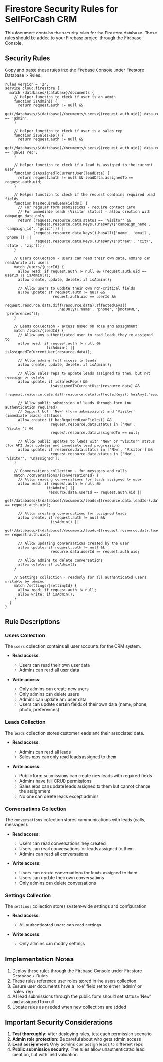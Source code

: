 # Firestore Security Rules for SellForCash CRM

This document contains the security rules for the Firestore database. These rules should be added to your Firebase project through the Firebase Console.

## Security Rules

Copy and paste these rules into the Firebase Console under Firestore Database > Rules.

```
rules_version = '2';
service cloud.firestore {
  match /databases/{database}/documents {
    // Helper function to check if user is an admin
    function isAdmin() {
      return request.auth != null && 
             get(/databases/$(database)/documents/users/$(request.auth.uid)).data.role == 'admin';
    }
    
    // Helper function to check if user is a sales rep
    function isSalesRep() {
      return request.auth != null && 
             get(/databases/$(database)/documents/users/$(request.auth.uid)).data.role == 'sales_rep';
    }
    
    // Helper function to check if a lead is assigned to the current user
    function isAssignedToCurrentUser(leadData) {
      return request.auth != null && leadData.assignedTo == request.auth.uid;
    }
    
    // Helper function to check if the request contains required lead fields
    function hasRequiredLeadFields() {
      // For regular form submissions - require contact info
      // For immediate leads (Visitor status) - allow creation with campaign data only
      return (request.resource.data.status == 'Visitor' && 
              request.resource.data.keys().hasAny(['campaign_name', 'campaign_id', 'gclid'])) ||
             (request.resource.data.keys().hasAll(['name', 'email', 'phone']) ||
              request.resource.data.keys().hasAny(['street', 'city', 'state', 'zip']));
    }
    
    // Users collection - users can read their own data, admins can read/write all users
    match /users/{userId} {
      allow read: if request.auth != null && (request.auth.uid == userId || isAdmin());
      allow create, update, delete: if isAdmin();
      
      // Allow users to update their own non-critical fields
      allow update: if request.auth != null && 
                      request.auth.uid == userId && 
                      request.resource.data.diff(resource.data).affectedKeys()
                        .hasOnly(['name', 'phone', 'photoURL', 'preferences']);
    }
    
    // Leads collection - access based on role and assignment
    match /leads/{leadId} {
      // Allow any authenticated user to read leads they're assigned to
      allow read: if request.auth != null && 
                   (isAdmin() || isAssignedToCurrentUser(resource.data));
      
      // Allow admins full access to leads
      allow create, update, delete: if isAdmin();
      
      // Allow sales reps to update leads assigned to them, but not reassign or delete
      allow update: if isSalesRep() && 
                     isAssignedToCurrentUser(resource.data) &&
                     !request.resource.data.diff(resource.data).affectedKeys().hasAny(['assignedTo']);
      
      // Allow public submission of leads through form (no authentication required)
      // Support both 'New' (form submissions) and 'Visitor' (immediate leads) statuses
      allow create: if hasRequiredLeadFields() && 
                     request.resource.data.status in ['New', 'Visitor'] &&
                     request.resource.data.assignedTo == null;
                     
      // Allow public updates to leads with "New" or "Visitor" status (for API data updates and immediate lead progression)
      allow update: if resource.data.status in ['New', 'Visitor'] && 
                     request.resource.data.status in ['New', 'Visitor', 'Unassigned'];
    }
    
    // Conversations collection - for messages and calls
    match /conversations/{conversationId} {
      // Allow reading conversations for leads assigned to user
      allow read: if request.auth != null && 
                   (isAdmin() || 
                    resource.data.userId == request.auth.uid ||
                    get(/databases/$(database)/documents/leads/$(resource.data.leadId)).data.assignedTo == request.auth.uid);
      
      // Allow creating conversations for assigned leads
      allow create: if request.auth != null && 
                     (isAdmin() || 
                      get(/databases/$(database)/documents/leads/$(request.resource.data.leadId)).data.assignedTo == request.auth.uid);
      
      // Allow updating conversations created by the user
      allow update: if request.auth != null && 
                     resource.data.userId == request.auth.uid;
                     
      // Allow admins to delete conversations
      allow delete: if isAdmin();
    }
    
    // Settings collection - readonly for all authenticated users, writable by admins
    match /settings/{settingId} {
      allow read: if request.auth != null;
      allow write: if isAdmin();
    }
  }
}
```

## Rule Descriptions

### Users Collection

The `users` collection contains all user accounts for the CRM system.

- **Read access**: 
  - Users can read their own user data
  - Admins can read all user data
  
- **Write access**:
  - Only admins can create new users
  - Only admins can delete users
  - Admins can update any user data
  - Users can update certain fields of their own data (name, phone, photo, preferences)

### Leads Collection

The `leads` collection stores customer leads and their associated data.

- **Read access**:
  - Admins can read all leads
  - Sales reps can only read leads assigned to them
  
- **Write access**:
  - Public form submissions can create new leads with required fields
  - Admins have full CRUD permissions
  - Sales reps can update leads assigned to them but cannot change the assignment
  - No one can delete leads except admins

### Conversations Collection

The `conversations` collection stores communications with leads (calls, messages).

- **Read access**:
  - Users can read conversations they created
  - Users can read conversations for leads assigned to them
  - Admins can read all conversations
  
- **Write access**:
  - Users can create conversations for leads assigned to them
  - Users can update their own conversations
  - Only admins can delete conversations

### Settings Collection

The `settings` collection stores system-wide settings and configuration.

- **Read access**:
  - All authenticated users can read settings
  
- **Write access**:
  - Only admins can modify settings

## Implementation Notes

1. Deploy these rules through the Firebase Console under Firestore Database > Rules
2. These rules reference user roles stored in the users collection
3. Ensure user documents have a 'role' field set to either 'admin' or 'sales_rep'
4. All lead submissions through the public form should set status='New' and assignedTo=null
5. Update rules as needed when new collections are added

## Important Security Considerations

1. **Test thoroughly**: After deploying rules, test each permission scenario
2. **Admin role protection**: Be careful about who gets admin access
3. **Lead assignment**: Only admins can assign leads to different reps
4. **Public submission security**: The rules allow unauthenticated lead creation, but with field validation